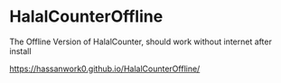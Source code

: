 # HalalCounterOffline
The Offline Version of HalalCounter, should work without internet after install

https://hassanwork0.github.io/HalalCounterOffline/

